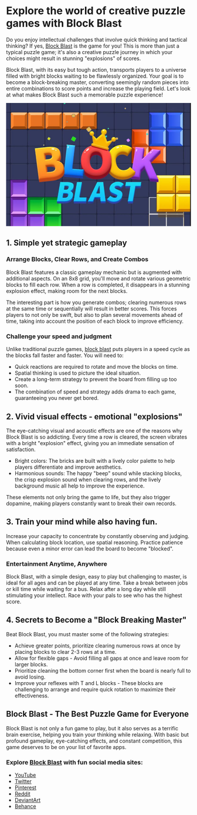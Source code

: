 # Explore the world of creative puzzle games with Block Blast
Do you enjoy intellectual challenges that involve quick thinking and tactical thinking? If yes, [Block Blast](https://blockblast-2.io/) is the game for you! This is more than just a typical puzzle game; it's also a creative puzzle journey in which your choices might result in stunning "explosions" of scores.

Block Blast, with its easy but tough action, transports players to a universe filled with bright blocks waiting to be flawlessly organized. Your goal is to become a block-breaking master, converting seemingly random pieces into entire combinations to score points and increase the playing field. Let's look at what makes Block Blast such a memorable puzzle experience!

![block_blast.JPG](https://github.com/blockblastsocial/blockblastsocial/blob/c29cbcdf84ab97d7d53822f55b0d59924af7e9a3/block_blast.JPG)

## 1. Simple yet strategic gameplay
### Arrange Blocks, Clear Rows, and Create Combos
Block Blast features a classic gameplay mechanic but is augmented with additional aspects. On an 8x8 grid, you'll move and rotate various geometric blocks to fill each row. When a row is completed, it disappears in a stunning explosion effect, making room for the next blocks.

The interesting part is how you generate combos; clearing numerous rows at the same time or sequentially will result in better scores. This forces players to not only be swift, but also to plan several movements ahead of time, taking into account the position of each block to improve efficiency.

### Challenge your speed and judgment
Unlike traditional puzzle games, [block blast](https://blockblast-2.io/) puts players in a speed cycle as the blocks fall faster and faster. You will need to:
- Quick reactions are required to rotate and move the blocks on time.
- Spatial thinking is used to picture the ideal situation.
- Create a long-term strategy to prevent the board from filling up too soon.
- The combination of speed and strategy adds drama to each game, guaranteeing you never get bored.

## 2. Vivid visual effects - emotional "explosions"
The eye-catching visual and acoustic effects are one of the reasons why Block Blast is so addicting. Every time a row is cleared, the screen vibrates with a bright "explosion" effect, giving you an immediate sensation of satisfaction.

- Bright colors: The bricks are built with a lively color palette to help players differentiate and improve aesthetics.
- Harmonious sounds: The happy "beep" sound while stacking blocks, the crisp explosion sound when clearing rows, and the lively background music all help to improve the experience.

These elements not only bring the game to life, but they also trigger dopamine, making players constantly want to break their own records.

## 3. Train your mind while also having fun.

Increase your capacity to concentrate by constantly observing and judging. When calculating block location, use spatial reasoning. Practice patience because even a minor error can lead the board to become "blocked".

### Entertainment Anytime, Anywhere
Block Blast, with a simple design, easy to play but challenging to master, is ideal for all ages and can be played at any time. Take a break between jobs or kill time while waiting for a bus. Relax after a long day while still stimulating your intellect. Race with your pals to see who has the highest score.

## 4. Secrets to Become a "Block Breaking Master"
Beat Block Blast, you must master some of the following strategies:

- Achieve greater points, prioritize clearing numerous rows at once by placing blocks to clear 2-3 rows at a time.
- Allow for flexible gaps - Avoid filling all gaps at once and leave room for larger blocks.
- Prioritize cleaning the bottom corner first when the board is nearly full to avoid losing.
- Improve your reflexes with T and L blocks - These blocks are challenging to arrange and require quick rotation to maximize their effectiveness.

## Block Blast - The Best Puzzle Game for Everyone
Block Blast is not only a fun game to play, but it also serves as a terrific brain exercise, helping you train your thinking while relaxing. With basic but profound gameplay, eye-catching effects, and constant competition, this game deserves to be on your list of favorite apps.
### Explore [Block Blast](https://blockblast-2.io/) with fun social media sites:
- [YouTube](https://www.youtube.com/@blockblastsocial)
- [Twitter](https://x.com/blockblast2io)
- [Pinterest](https://www.pinterest.com/blockblast2io/)
- [Reddit](https://www.reddit.com/user/No-Conversation4861/)
- [DeviantArt](https://www.deviantart.com/blockblastsocial)
- [Behance](https://www.behance.net/blockblast1)
